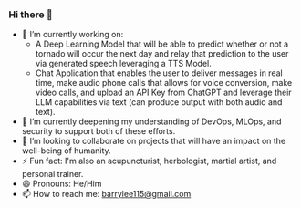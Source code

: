 ### Hi there 👋

- 🔭 I’m currently working on:
  - A Deep Learning Model that will be able to predict whether or not a tornado will occur the next day and relay that prediction to the user via generated speech leveraging a TTS Model.
  - Chat Application that enables the user to deliver messages in real time, make audio phone calls that allows for voice conversion, make video calls, and upload an API Key from ChatGPT and leverage their LLM capabilities via text (can produce output with both audio and text).
- 🌱 I’m currently deepening my understanding of DevOps, MLOps, and security to support both of these efforts.
- 👯 I’m looking to collaborate on projects that will have an impact on the well-being of humanity.
- ⚡ Fun fact: I'm also an acupuncturist, herbologist, martial artist, and personal trainer.
- 😄 Pronouns: He/Him
- 📫 How to reach me: barrylee115@gmail.com
